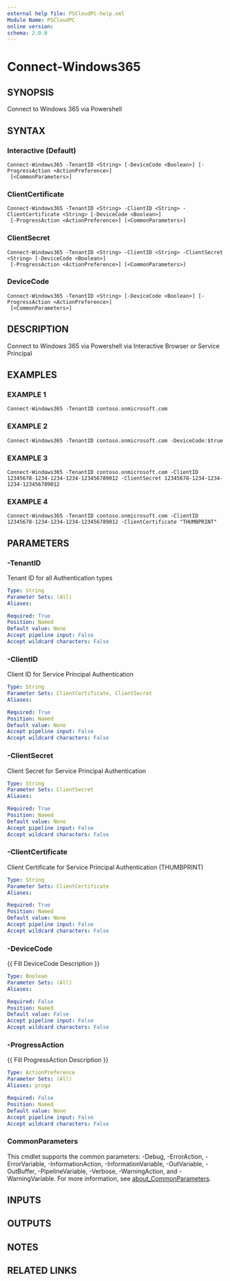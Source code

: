 ```yaml
---
external help file: PSCloudPC-help.xml
Module Name: PSCloudPC
online version:
schema: 2.0.0
---
```


# Connect-Windows365

## SYNOPSIS
Connect to Windows 365 via Powershell

## SYNTAX

### Interactive (Default)
```
Connect-Windows365 -TenantID <String> [-DeviceCode <Boolean>] [-ProgressAction <ActionPreference>]
 [<CommonParameters>]
```

### ClientCertificate
```
Connect-Windows365 -TenantID <String> -ClientID <String> -ClientCertificate <String> [-DeviceCode <Boolean>]
 [-ProgressAction <ActionPreference>] [<CommonParameters>]
```

### ClientSecret
```
Connect-Windows365 -TenantID <String> -ClientID <String> -ClientSecret <String> [-DeviceCode <Boolean>]
 [-ProgressAction <ActionPreference>] [<CommonParameters>]
```

### DeviceCode
```
Connect-Windows365 -TenantID <String> [-DeviceCode <Boolean>] [-ProgressAction <ActionPreference>]
 [<CommonParameters>]
```

## DESCRIPTION
Connect to Windows 365 via Powershell via Interactive Browser or Service Principal

## EXAMPLES

### EXAMPLE 1
```
Connect-Windows365 -TenantID contoso.onmicrosoft.com
```

### EXAMPLE 2
```
Connect-Windows365 -TenantID contoso.onmicrosoft.com -DeviceCode:$true
```

### EXAMPLE 3
```
Connect-Windows365 -TenantID contoso.onmicrosoft.com -ClientID 12345678-1234-1234-1234-123456789012 -ClientSecret 12345678-1234-1234-1234-123456789012
```

### EXAMPLE 4
```
Connect-Windows365 -TenantID contoso.onmicrosoft.com -ClientID 12345678-1234-1234-1234-123456789012 -ClientCertificate "THUMBPRINT"
```

## PARAMETERS

### -TenantID
Tenant ID for all Authentication types

```yaml
Type: String
Parameter Sets: (All)
Aliases:

Required: True
Position: Named
Default value: None
Accept pipeline input: False
Accept wildcard characters: False
```

### -ClientID
Client ID for Service Principal Authentication

```yaml
Type: String
Parameter Sets: ClientCertificate, ClientSecret
Aliases:

Required: True
Position: Named
Default value: None
Accept pipeline input: False
Accept wildcard characters: False
```

### -ClientSecret
Client Secret for Service Principal Authentication

```yaml
Type: String
Parameter Sets: ClientSecret
Aliases:

Required: True
Position: Named
Default value: None
Accept pipeline input: False
Accept wildcard characters: False
```

### -ClientCertificate
Client Certificate for Service Principal Authentication (THUMBPRINT)

```yaml
Type: String
Parameter Sets: ClientCertificate
Aliases:

Required: True
Position: Named
Default value: None
Accept pipeline input: False
Accept wildcard characters: False
```

### -DeviceCode
{{ Fill DeviceCode Description }}

```yaml
Type: Boolean
Parameter Sets: (All)
Aliases:

Required: False
Position: Named
Default value: False
Accept pipeline input: False
Accept wildcard characters: False
```

### -ProgressAction
{{ Fill ProgressAction Description }}

```yaml
Type: ActionPreference
Parameter Sets: (All)
Aliases: proga

Required: False
Position: Named
Default value: None
Accept pipeline input: False
Accept wildcard characters: False
```

### CommonParameters
This cmdlet supports the common parameters: -Debug, -ErrorAction, -ErrorVariable, -InformationAction, -InformationVariable, -OutVariable, -OutBuffer, -PipelineVariable, -Verbose, -WarningAction, and -WarningVariable. For more information, see [about_CommonParameters](http://go.microsoft.com/fwlink/?LinkID=113216).

## INPUTS

## OUTPUTS

## NOTES

## RELATED LINKS
